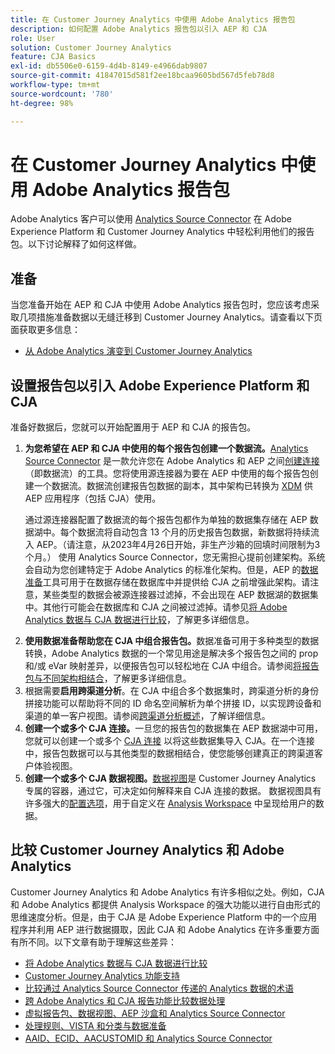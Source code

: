 ```yaml
---
title: 在 Customer Journey Analytics 中使用 Adobe Analytics 报告包
description: 如何配置 Adobe Analytics 报告包以引入 AEP 和 CJA
role: User
solution: Customer Journey Analytics
feature: CJA Basics
exl-id: db5506e0-6159-4d4b-8149-e4966dab9807
source-git-commit: 41847015d581f2ee18bcaa9605bd567d5feb78d8
workflow-type: tm+mt
source-wordcount: '780'
ht-degree: 98%

---
```


# 在 Customer Journey Analytics 中使用 Adobe Analytics 报告包

Adobe Analytics 客户可以使用 [Analytics Source Connector](https://experienceleague.adobe.com/docs/experience-platform/sources/connectors/adobe-applications/analytics.html?lang=zh-Hans) 在 Adobe Experience Platform 和 Customer Journey Analytics 中轻松利用他们的报告包。以下讨论解释了如何这样做。

## 准备

当您准备开始在 AEP 和 CJA 中使用 Adobe Analytics 报告包时，您应该考虑采取几项措施准备数据以无缝迁移到 Customer Journey Analytics。请查看以下页面获取更多信息：

* [从 Adobe Analytics 演变到 Customer Journey Analytics](/help/getting-started/aa-to-cja.md)

## 设置报告包以引入 Adobe Experience Platform 和 CJA

准备好数据后，您就可以开始配置用于 AEP 和 CJA 的报告包。

1. **为您希望在 AEP 和 CJA 中使用的每个报告包创建一个数据流。**[Analytics Source Connector](https://experienceleague.adobe.com/docs/experience-platform/sources/connectors/adobe-applications/analytics.html?lang=zh-Hans) 是一款允许您在 Adobe Analytics 和 AEP 之间[创建连接](/help/connections/create-connection.md)（即数据流）的工具。您将使用源连接器为要在 AEP 中使用的每个报告包创建一个数据流。数据流创建报告包数据的副本，其中架构已转换为 [XDM](https://experienceleague.adobe.com/docs/platform-learn/tutorials/schemas/schemas-and-experience-data-model.html?lang=zh-Hans) 供 AEP 应用程序（包括 CJA）使用。<p>通过源连接器配置了数据流的每个报告包都作为单独的数据集存储在 AEP 数据湖中。每个数据流将自动包含 13 个月的历史报告包数据，新数据将持续流入 AEP。（请注意，从2023年4月26日开始，非生产沙箱的回填时间限制为3个月。） 使用 Analytics Source Connector，您无需担心提前创建架构。系统会自动为您创建特定于 Adobe Analytics 的标准化架构。但是，AEP 的[数据准备](https://experienceleague.adobe.com/docs/experience-platform/data-prep/home.html?lang=zh-Hans)工具可用于在数据存储在数据库中并提供给 CJA 之前增强此架构。请注意，某些类型的数据会被源连接器过滤掉，不会出现在 AEP 数据湖的数据集中。其他行可能会在数据库和 CJA 之间被过滤掉。请参见[将 Adobe Analytics 数据与 CJA 数据进行比较](/help/troubleshooting/compare.md)，了解更多详细信息。
1. **使用数据准备帮助您在 CJA 中组合报告包。**&#x200B;数据准备可用于多种类型的数据转换，Adobe Analytics 数据的一个常见用途是解决多个报告包之间的 prop 和/或 eVar 映射差异，以便报告包可以轻松地在 CJA 中组合。请参阅[将报告包与不同架构相结合](/help/use-cases/aa-data/combine-report-suites.md)，了解更多详细信息。
1. 根据需要&#x200B;**启用跨渠道分析**。在 CJA 中组合多个数据集时，跨渠道分析的身份拼接功能可以帮助将不同的 ID 命名空间解析为单个拼接 ID，以实现跨设备和渠道的单一客户视图。请参阅[跨渠道分析概述](/help/cca/overview.md)，了解详细信息。
1. **创建一个或多个 CJA 连接。**&#x200B;一旦您的报告包的数据集在 AEP 数据湖中可用，您就可以创建一个或多个 [CJA 连接](/help/connections/overview.md) 以将这些数据集导入 CJA。在一个连接中，报告包数据可以与其他类型的数据相结合，使您能够创建真正的跨渠道客户体验视图。
1. **创建一个或多个 CJA 数据视图。**[数据视图](/help/data-views/data-views.md)是 Customer Journey Analytics 专属的容器，通过它，可决定如何解释来自 CJA 连接的数据。 数据视图具有许多强大的[配置选项](/help/data-views/create-dataview.md)，用于自定义在 [Analysis Workspace](/help/analysis-workspace/home.md) 中呈现给用户的数据。

## 比较 Customer Journey Analytics 和 Adobe Analytics

Customer Journey Analytics 和 Adobe Analytics 有许多相似之处。例如，CJA 和 Adobe Analytics 都提供 Analysis Workspace 的强大功能以进行自由形式的思维速度分析。但是，由于 CJA 是 Adobe Experience Platform 中的一个应用程序并利用 AEP 进行数据摄取，因此 CJA 和 Adobe Analytics 在许多重要方面有所不同。以下文章有助于理解这些差异：

* [将 Adobe Analytics 数据与 CJA 数据进行比较](/help/troubleshooting/compare.md)
* [Customer Journey Analytics 功能支持](/help/getting-started/aa-vs-cja/cja-aa.md)
* [比较通过 Analytics Source Connector 传递的 Analytics 数据的术语](/help/getting-started/aa-vs-cja/terminology.md)
* [跨 Adobe Analytics 和 CJA 报告功能比较数据处理](/help/getting-started/aa-vs-cja/data-processing-comparisons.md)
* [虚拟报告包、数据视图、AEP 沙盒和 Analytics Source Connector ](/help/getting-started/aa-vs-cja/vrs-dataview-sandbox-adc.md)
* [处理规则、VISTA 和分类与数据准备](/help/getting-started/aa-vs-cja/pr-vista-dataprep.md)
* [AAID、ECID、AACUSTOMID 和 Analytics Source Connector](/help/getting-started/aa-vs-cja/aaid-ecid-adc.md)
